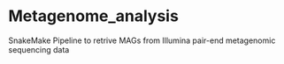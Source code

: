 # Metagenome_analysis
SnakeMake Pipeline to retrive MAGs from Illumina pair-end metagenomic sequencing data
